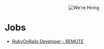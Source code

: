 <p align="center">
  <img src="https://raw.github.com/internetsistemas/hiring/master/hiring.jpg" alt="We're Hiring" />
</p>

# Jobs

* [RubyOnRails Developer - REMOTE](/rubyonrails-developer.pt-BR.md)
